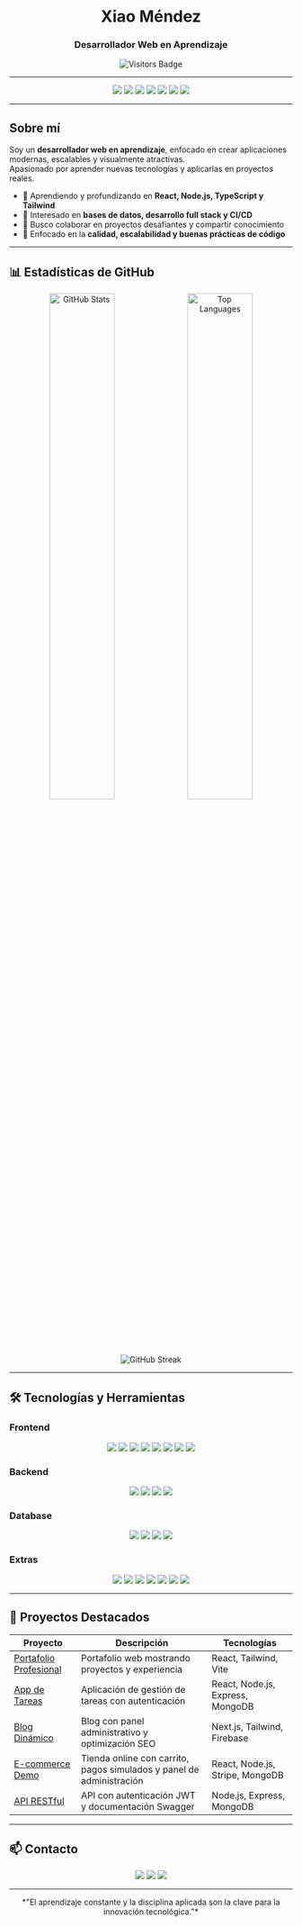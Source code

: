 <!-- ================== Header ================== -->
<h1 align="center">Xiao Méndez</h1>
<h3 align="center">Desarrollador Web en Aprendizaje</h3>

<p align="center">
  <img src="https://visitor-badge.laobi.icu/badge?page_id=XiaoMendez.XiaoMendez" alt="Visitors Badge"/>
</p>

---

<!-- ================== Badges ================== -->
<p align="center">
  <img src="https://img.shields.io/badge/React-61DAFB?style=for-the-badge&logo=react&logoColor=black" />
  <img src="https://img.shields.io/badge/JavaScript-F7DF1E?style=for-the-badge&logo=javascript&logoColor=black" />
  <img src="https://img.shields.io/badge/TypeScript-3178C6?style=for-the-badge&logo=typescript&logoColor=white" />
  <img src="https://img.shields.io/badge/Node.js-339933?style=for-the-badge&logo=node.js&logoColor=white" />
  <img src="https://img.shields.io/badge/TailwindCSS-06B6D4?style=for-the-badge&logo=tailwind-css&logoColor=white" />
  <img src="https://img.shields.io/badge/GitHub-181717?style=for-the-badge&logo=github&logoColor=white" />
  <img src="https://img.shields.io/badge/Docker-2496ED?style=for-the-badge&logo=docker&logoColor=white" />
</p>

---

<!-- ================== About Me ================== -->
## Sobre mí
Soy un **desarrollador web en aprendizaje**, enfocado en crear aplicaciones modernas, escalables y visualmente atractivas.  
Apasionado por aprender nuevas tecnologías y aplicarlas en proyectos reales.  

- 🔹 Aprendiendo y profundizando en **React, Node.js, TypeScript y Tailwind**  
- 🔹 Interesado en **bases de datos, desarrollo full stack y CI/CD**  
- 🔹 Busco colaborar en proyectos desafiantes y compartir conocimiento  
- 🔹 Enfocado en la **calidad, escalabilidad y buenas prácticas de código**  

---

<!-- ================== GitHub Stats ================== -->
## 📊 Estadísticas de GitHub

<p align="center">
  <img src="https://github-readme-stats.vercel.app/api?username=XiaoMendez&show_icons=true&count_private=true&theme=radical&hide_title=true" alt="GitHub Stats" width="48%" />
  <img src="https://github-readme-stats.vercel.app/api/top-langs/?username=XiaoMendez&layout=compact&theme=radical&hide_title=true" alt="Top Languages" width="48%" />
</p>

<p align="center">
  <img src="https://github-readme-streak-stats.herokuapp.com/?user=XiaoMendez&theme=radical" alt="GitHub Streak" />
</p>

---

<!-- ================== Skills / Tecnologías ================== -->
## 🛠 Tecnologías y Herramientas

### Frontend
<p align="center">
  <img src="https://img.shields.io/badge/HTML5-E34F26?style=for-the-badge&logo=html5&logoColor=white" />
  <img src="https://img.shields.io/badge/CSS3-1572B6?style=for-the-badge&logo=css3&logoColor=white" />
  <img src="https://img.shields.io/badge/JavaScript-F7DF1E?style=for-the-badge&logo=javascript&logoColor=black" />
  <img src="https://img.shields.io/badge/React-61DAFB?style=for-the-badge&logo=react&logoColor=black" />
  <img src="https://img.shields.io/badge/React_Native-61DAFB?style=for-the-badge&logo=react&logoColor=white" />
  <img src="https://img.shields.io/badge/TailwindCSS-06B6D4?style=for-the-badge&logo=tailwind-css&logoColor=white" />
  <img src="https://img.shields.io/badge/Native_Wind-06B6D4?style=for-the-badge&logo=tailwind-css&logoColor=white" />
  <img src="https://img.shields.io/badge/Astro-FF5D01?style=for-the-badge&logo=astro&logoColor=white" />
</p>

### Backend
<p align="center">
  <img src="https://img.shields.io/badge/Node.js-339933?style=for-the-badge&logo=node.js&logoColor=white" />
  <img src="https://img.shields.io/badge/Python-3776AB?style=for-the-badge&logo=python&logoColor=white" />
  <img src="https://img.shields.io/badge/TypeScript-3178C6?style=for-the-badge&logo=typescript&logoColor=white" />
  <img src="https://img.shields.io/badge/Docker-2496ED?style=for-the-badge&logo=docker&logoColor=white" />
</p>

### Database
<p align="center">
  <img src="https://img.shields.io/badge/MongoDB-47A248?style=for-the-badge&logo=mongodb&logoColor=white" />
  <img src="https://img.shields.io/badge/Supabase-3ECF8E?style=for-the-badge&logo=supabase&logoColor=white" />
  <img src="https://img.shields.io/badge/PostgreSQL-4169E1?style=for-the-badge&logo=postgresql&logoColor=white" />
  <img src="https://img.shields.io/badge/MySQL-4479A1?style=for-the-badge&logo=mysql&logoColor=white" />
</p>

### Extras
<p align="center">
  <img src="https://img.shields.io/badge/Git-F05032?style=for-the-badge&logo=git&logoColor=white" />
  <img src="https://img.shields.io/badge/GitHub-181717?style=for-the-badge&logo=github&logoColor=white" />
  <img src="https://img.shields.io/badge/Excel-217346?style=for-the-badge&logo=microsoft-excel&logoColor=white" />
  <img src="https://img.shields.io/badge/Word-2B579A?style=for-the-badge&logo=microsoft-word&logoColor=white" />
  <img src="https://img.shields.io/badge/Canva-00C4CC?style=for-the-badge&logo=canva&logoColor=white" />
  <img src="https://img.shields.io/badge/Unity-000000?style=for-the-badge&logo=unity&logoColor=white" />
  <img src="https://img.shields.io/badge/Godot-478CBF?style=for-the-badge&logo=godotengine&logoColor=white" />
</p>

---

<!-- ================== Proyectos Destacados ================== -->
## 🚀 Proyectos Destacados

| Proyecto | Descripción | Tecnologías |
|----------|------------|------------|
| [Portafolio Profesional](https://github.com/XiaoMendez/portfolio) | Portafolio web mostrando proyectos y experiencia | React, Tailwind, Vite |
| [App de Tareas](https://github.com/XiaoMendez/todo-app) | Aplicación de gestión de tareas con autenticación | React, Node.js, Express, MongoDB |
| [Blog Dinámico](https://github.com/XiaoMendez/blog) | Blog con panel administrativo y optimización SEO | Next.js, Tailwind, Firebase |
| [E-commerce Demo](https://github.com/XiaoMendez/ecommerce) | Tienda online con carrito, pagos simulados y panel de administración | React, Node.js, Stripe, MongoDB |
| [API RESTful](https://github.com/XiaoMendez/rest-api) | API con autenticación JWT y documentación Swagger | Node.js, Express, MongoDB |

---

<!-- ================== Contact ================== -->
## 📫 Contacto

<p align="center">
  <a href="https://www.linkedin.com/in/xiaomendez/"><img src="https://img.shields.io/badge/LinkedIn-0077B5?style=for-the-badge&logo=linkedin&logoColor=white" /></a>
  <a href="https://twitter.com/XiaoMendez"><img src="https://img.shields.io/badge/Twitter-1DA1F2?style=for-the-badge&logo=twitter&logoColor=white" /></a>
  <a href="mailto:xiaomendez@example.com"><img src="https://img.shields.io/badge/Email-D14836?style=for-the-badge&logo=gmail&logoColor=white" /></a>
</p>

---

<p align="center">
*"El aprendizaje constante y la disciplina aplicada son la clave para la innovación tecnológica."*
</p>
